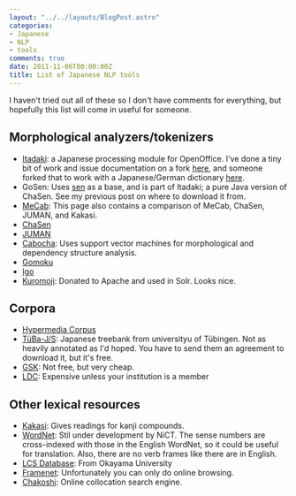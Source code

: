 ```yaml
---
layout: "../../layouts/BlogPost.astro"
categories:
- Japanese
- NLP
- tools
comments: true
date: 2011-11-06T00:00:00Z
title: List of Japanese NLP tools
---
```


I haven't tried out all of these so I don't have comments for everything, but hopefully this list will come in useful for someone.

## Morphological analyzers/tokenizers

* [Itadaki](http://sourceforge.net/projects/itadaki/): a Japanese processing module for OpenOffice. I've done a tiny bit of work and issue documentation on a fork [here](https://github.com/garfieldnate/itadaki), and someone forked that to work with a Japanese/German dictionary [here](https://github.com/wichmann/Itadaki).
* GoSen: Uses [sen](http://java.net/projects/sen/) as a base, and is part of Itadaki; a pure Java version of ChaSen. See my previous post on where to download it from.
* [MeCab](http://mecab.sourceforge.net/): This page also contains a comparison of MeCab, ChaSen, JUMAN, and Kakasi.
* [ChaSen](http://chasen.naist.jp/hiki/ChaSen/?%C3%E3%E4%A5%A4%CE%C7%DB%C9%DB)
* [JUMAN](http://nlp.ist.i.kyoto-u.ac.jp/EN/index.php?JUMAN)
* [Cabocha](http://code.google.com/p/cabocha/): Uses support vector machines for morphological and dependency structure analysis.
* [Gomoku](https://github.com/sile/gomoku)
* [Igo](http://igo.sourceforge.jp/)
* [Kuromoji](https://github.com/atilika/kuromoji): Donated to Apache and used in Solr. Looks nice.

## Corpora

* [Hypermedia Corpus](http://www.env.kitakyu-u.ac.jp/corpus/docs/index.html)
* [TüBa-J/S](http://www.sfs.uni-tuebingen.de/en/tuebajs.shtml): Japanese treebank from universityu of Tübingen. Not as heavily annotated as I'd hoped. You have to send them an agreement to download it, but it's free.
* [GSK](http://www.gsk.or.jp/catalog_e.html): Not free, but very cheap.
* [LDC](http://www.ldc.upenn.edu/): Expensive unless your institution is a member

## Other lexical resources

* [Kakasi](http://kakasi.namazu.org/): Gives readings for kanji compounds.
* [WordNet](http://nlpwww.nict.go.jp/wn-ja/index.en.html): Stil under development by NiCT. The sense numbers are cross-indexed with those in the English WordNet, so it could be useful for translation. Also, there are no verb frames like there are in English.
* [LCS Database](http://cl.it.okayama-u.ac.jp/rsc/data/index.html): From Okayama University
* [Framenet](http://jfn.st.hc.keio.ac.jp/index.html): Unfortunately you can only do online browsing.
* [Chakoshi](http://tell.fll.purdue.edu/chakoshi/public.html): Online collocation search engine.
